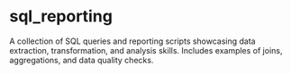 # sql_reporting
A collection of SQL queries and reporting scripts showcasing data extraction, transformation, and analysis skills. Includes examples of joins, aggregations, and data quality checks.
